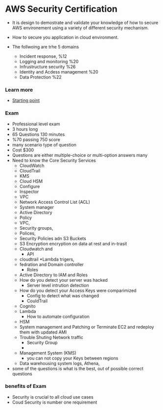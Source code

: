 # AWS Security Certification

* It is design to demostrate and validate your knowledge of how to secure AWS environement using a variety of different security mechanism. 
* How to secure you application in cloud environment.  

* The follwoing are trhe 5 domains 
	* Incident response, %12 
	* Logging and monitoring %20 
	* Infrustructure security  %26 
	* Identity and Acdess management %20
	* Data Protection %22

### Learn more

* [Starting point](https://www.youtube.com/watch?v=YQsK4MtsELU&list=PLtP7GYoyWqVL4csOt-UuUBYrhEG1qvZti)

### Exam 
* Professional level exam
* 3 hours long
* 65 Questions 130 minutes
* %70 passing 750 score 
* many scenario type of question
* Cost $300
* Questions are either multiple-choice or multi-option answers many
* Need to know the Core Security Services
	* CloudWatch
	* CloudTrail
	* KMS
	* Cloud HSM
	* Configure
	* Inspector
	* VPC
	* Network Access Control List (ACL)
	* System manager
	* Active Directory
	* Policy
	* VPC, 
	* Security groups, 
	* Polices,
	* Security Policies adn S3 Buckets
	* S3 Encryption encryption on data at rest and in-trasit 
	* Cloudwatch and 
		*  API
	* cloudtrail 
		*Lambda trigers, 
	* fedration and Domain controller
		* Roles
	* Active Directory to IAM and Roles
	* How do you detect your server was hacked
		* Server level intrution detection
	* How do you detect your Access Keys were comparimized
		* Config to detect what was changed
		* CouldTrail
	* Cognito
	* Lambda 
		* How to automate configuration 
	* HSM
	* System management and Patching or Terminate EC2 and redeploy them with updated AMI
	* Trouble Shuting Network traffic
		* Security Group
		* 
	* Management System (KMS)
		* you can not copy your Keys between regions
	* Data warehousing system logs, Athena,  
* some of the questions is what is the best, out of possible correct questions   

### benefits of Exam

* Security is crucial to all cloud use cases
* Coud Security is number one requirement



